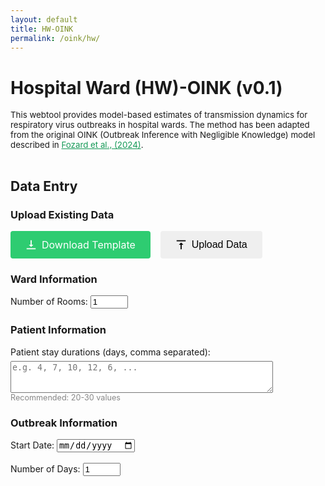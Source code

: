 ```yaml
---
layout: default
title: HW-OINK
permalink: /oink/hw/
---
```


# Hospital Ward (HW)-OINK (v0.1)
<div style="font-size: 0.95em;">
  This webtool provides model-based estimates of transmission dynamics for respiratory virus outbreaks in hospital wards. The method has been adapted from the original OINK (Outbreak Inference with Negligible Knowledge) model described in <a href="https://doi.org/10.1098/rsif.2024.0168" target="_blank" rel="noopener noreferrer" style="color: #159957;">Fozard et al., (2024)</a>.
  <br><br>
</div>

<script src="https://cdn.jsdelivr.net/npm/chart.js"></script>
<script src="https://cdn.jsdelivr.net/npm/xlsx@0.18.5/dist/xlsx.full.min.js"></script>

## Data Entry
### Upload Existing Data
<div style="display: flex; gap: 16px; margin-bottom: 16px;">
  <a href="/assets/files/HWOINK_Template.xlsx" download
     style="padding: 12px 24px; font-size: 16px; border: none; border-radius: 4px; cursor: pointer; display: flex; align-items: center; gap: 8px; background: #2ecc71; color: white; text-decoration: none;">
    <svg width="18" height="18" viewBox="0 0 20 20" style="vertical-align: middle;">
      <path fill="currentColor" d="M10 14l4-4h-3V2h-2v8H6l4 4zm-8 4v-2h16v2H2z"/>
    </svg>
    Download Template
  </a>
<input type="file" id="upload-xlsx" accept=".xlsx" style="display:none;">
<button id="upload-btn" type="button" style="padding: 12px 24px; font-size: 16px; border: none; border-radius: 4px; cursor: pointer; display: flex; align-items: center; gap: 8px;">
  <svg width="18" height="18" viewBox="0 0 20 20" style="vertical-align: middle;">
    <path fill="currentColor" d="M10 6l-4 4h3v8h2v-8h3l-4-4zm-8-4v2h16V2H2z"/>
  </svg>
  Upload Data
</button>
</div>

<script>
document.getElementById('upload-btn').onclick = function() {
  document.getElementById('upload-xlsx').click();
};
</script>
### Ward Information
<form id="setup-form" onsubmit="return false;">
    <label>
        Number of Rooms:
        <input type="number" id="num-rooms" min="1" max="8" value="1" required>
    </label>
</form>
<div id="rooms-section" style="margin-top: 24px;"></div>

### Patient Information
<div id="stay-durations-section">
    <label for="stay-durations">
        Patient stay durations (days, comma separated):<br>
        <textarea id="stay-durations" name="stay-durations" rows="3" style="margin-top: 6px; width:420px; resize:vertical;"
            placeholder="e.g. 4, 7, 10, 12, 6, ..."
        ></textarea>
    </label>
    <div style="font-size:90%; color:#888;">
        Recommended: 20-30 values
    </div>
</div>

### Outbreak Information
<form id="calendar-form" onsubmit="return false;">
    <label>
        Start Date:
        <input type="date" id="start-date" required>
    </label>
    <br><br>
    <label>
        Number of Days:
        <input type="number" id="num-days" min="1" value="1" required>
    </label>
</form>
<div id="calendar-section" style="margin-top: 24px;"></div>

<style>
    table { border-collapse: collapse; margin-top: 20px; }
    th, td { border: 1px solid #ccc; padding: 8px 12px; text-align: center; }
    th { background: #f0f0f0; }
    input[type="number"] { width: 60px; }
</style>

<script>
// --- ROOMS UI ---
function generateRoomsUI() {
    const numRooms = parseInt(document.getElementById('num-rooms').value, 10);
    const roomsSection = document.getElementById('rooms-section');
    if (isNaN(numRooms) || numRooms < 1) {
        roomsSection.innerHTML = "<p>Please enter a valid number of rooms.</p>";
        return;
    }
    // Gather beds per room values (default to 1 if not present)
    let bedsPerRoom = [];
    for (let i = 0; i < numRooms; i++) {
        const el = document.getElementById(`beds-room-${i}`);
        bedsPerRoom.push(el ? el.value : 1);
    }

    // Table: First column for row labels, no beds-per-room in header
    let html = `<table>
        <tr>
            <th></th>`;
    for (let i = 0; i < numRooms; i++) {
        html += `<th>Room ${i + 1}</th>`;
    }
    html += `</tr>
        <tr>
            <td>Number of Beds</td>`;
    for (let i = 0; i < numRooms; i++) {
        html += `<td>
            <input type="number" min="1" max="24" step="1" value="${bedsPerRoom[i]}" name="beds-room-${i}" id="beds-room-${i}" required>
        </td>`;
    }
    html += `</tr></table>`;
    roomsSection.innerHTML = html;
    generateCalendar();
}


// --- DATE FORMATTER ---
function formatDate(date) {
    const days = ["Sunday", "Monday", "Tuesday", "Wednesday", "Thursday", "Friday", "Saturday"];
    const dayOfWeek = days[date.getDay()];
    const day = date.getDate();
    const daySuffix = (n) => {
        if (n > 3 && n < 21) return 'th';
        switch (n % 10) {
            case 1:  return "st";
            case 2:  return "nd";
            case 3:  return "rd";
            default: return "th";
        }
    };
    const month = date.toLocaleString('default', { month: 'long' });
    const year = date.getFullYear();
    return `${dayOfWeek} ${day}${daySuffix(day)} ${month} ${year}`;
}

// --- CASES CALENDAR ---
function generateCalendar() {
    const startDateStr = document.getElementById('start-date').value;
    const numDays = parseInt(document.getElementById('num-days').value, 10);
    const numRooms = parseInt(document.getElementById('num-rooms').value, 10);
    const calendarSection = document.getElementById('calendar-section');

    if (!startDateStr || isNaN(numDays) || numDays < 1 || isNaN(numRooms) || numRooms < 1) {
        calendarSection.innerHTML = "<p>Please enter a valid start date, number of days, and number of rooms.</p>";
        return;
    }

    // Read number of beds per room
    let bedsPerRoom = [];
    for (let i = 0; i < numRooms; i++) {
        const el = document.getElementById(`beds-room-${i}`);
        bedsPerRoom.push(el ? el.value : 0);
    }

    const startDate = new Date(startDateStr);

    // Table header: two rows, with "Cases" spanning all room columns
    let html = `<table>
        <tr>
            <th style="background: transparent; border: none; padding: 8px 12px;">&nbsp;</th>
            <th colspan="${numRooms}">Cases</th>
        </tr>
        <tr>
            <th>Date</th>`;
    for (let r = 0; r < numRooms; r++) {
        const beds = bedsPerRoom[r] || 0;
        html += `<th>Room ${r + 1}<br>(${beds} bed${beds != 1 ? 's' : ''})</th>`;
    }
    html += `</tr>`;


    // Table body
    for (let d = 0; d < numDays; d++) {
        const currDate = new Date(startDate);
        currDate.setDate(startDate.getDate() + d);
        html += `<tr>
            <td>${formatDate(currDate)}</td>`;
        for (let r = 0; r < numRooms; r++) {
            html += `<td>
                <input type="number" min="0" max="${bedsPerRoom[r]}" step="1" value="0" name="cases-day${d}-room${r}" id="cases-day${d}-room${r}" required>
            </td>`;
        }
        html += `</tr>`;
    }
    html += `</table>`;
    calendarSection.innerHTML = html;
}

// --- ON LOAD ---
document.addEventListener('DOMContentLoaded', function() {
    // Default today for start date
    const today = new Date();
    const yyyy = today.getFullYear();
    const mm = String(today.getMonth() + 1).padStart(2, '0');
    const dd = String(today.getDate()).padStart(2, '0');
    document.getElementById('start-date').value = `${yyyy}-${mm}-${dd}`;

    // Initial UI
    generateRoomsUI();
    generateCalendar();

    // Room/beds UI triggers
    document.getElementById('num-rooms').addEventListener('input', generateRoomsUI);
    // Also update beds -> calendar if beds change
    document.getElementById('rooms-section').addEventListener('input', generateCalendar);

    // Calendar controls
    document.getElementById('start-date').addEventListener('input', generateCalendar);
    document.getElementById('num-days').addEventListener('input', generateCalendar);
});
</script>

<script>
function excelDateToISO(val) {
    if (typeof val === "number") {
        // Excel serial number date
        // Excel's epoch is Jan 1, 1900
        const jsDate = new Date(Date.UTC(1899, 11, 30) + val * 86400000);
        return jsDate.toISOString().slice(0, 10);
    } else if (typeof val === "string") {
        // String date (try to parse)
        // Accepts: "1/1/2025", "2025-01-01", etc.
        const jsDate = new Date(val);
        if (!isNaN(jsDate)) {
            return jsDate.toISOString().slice(0, 10);
        }
    }
    return "";
}
  
document.getElementById('upload-xlsx').addEventListener('change', function(e) {
  const file = e.target.files[0];
  if (!file) return;

  const reader = new FileReader();
  reader.onload = function(evt) {
    const data = new Uint8Array(evt.target.result);
    const workbook = XLSX.read(data, {type: 'array'});
    const sheet = workbook.Sheets[workbook.SheetNames[0]];
    const json = XLSX.utils.sheet_to_json(sheet, {header:1});

    // 1. Number of rooms = non-empty values in B2:B9
    let numRooms = 0;
    let bedsPerRoom = [];
    for (let i = 1; i <= 8; i++) { // B2:B9 => json[1][1] to json[8][1]
      const beds = json[i]?.[1];
      if (beds !== undefined && beds !== "" && beds != null) {
        numRooms++;
        bedsPerRoom.push(beds);
      } else {
        break;
      }
    }
    document.getElementById('num-rooms').value = numRooms;
    generateRoomsUI();
    // Set beds per room
    for (let i = 0; i < numRooms; ++i) {
      const bedInput = document.getElementById('beds-room-' + i);
      if (bedInput) bedInput.value = bedsPerRoom[i];
    }

    // 2. Stay durations: D2 downwards, until a blank
    let stayDurations = [];
    for (let i = 1; i < json.length; ++i) { // D2 => json[1][3]
      const stay = json[i]?.[3];
      if (stay !== undefined && stay !== "" && stay != null) {
        stayDurations.push(stay);
      } else {
        break;
      }
    }
    document.getElementById('stay-durations').value = stayDurations.join(', ');

    // 3. Start date: F2 (json[1][5])
    const startDate = json[1]?.[5];
    if (startDate) {
        const isoDate = excelDateToISO(startDate);
        if (isoDate) document.getElementById('start-date').value = isoDate;
    }

    // 4. Number of days: count rows from F2 down until blank
    let numDays = 0;
    for (let i = 1; i < json.length; ++i) {
      const dayVal = json[i]?.[5];
      if (dayVal !== undefined && dayVal !== "" && dayVal != null) {
        numDays++;
      } else {
        break;
      }
    }
    document.getElementById('num-days').value = numDays;
    generateCalendar();

    // 5. Cases by date for each room (G to N = columns 6 to 13, zero-based)
    for (let day = 0; day < numDays; ++day) {
      const row = json[1 + day];
      for (let r = 0; r < numRooms; ++r) {
        const casesVal = row?.[6 + r] ?? 0; // G is 6, H is 7, etc.
        const input = document.getElementById(`cases-day${day}-room${r}`);
        if (input) input.value = casesVal;
      }
    }
  };
  reader.readAsArrayBuffer(file);
});
</script>

